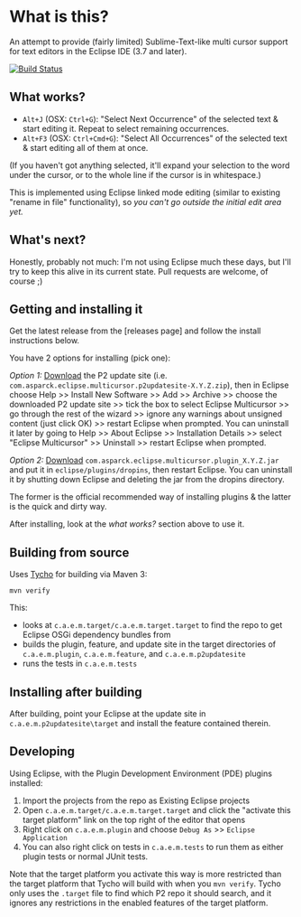 What is this?
=============

An attempt to provide (fairly limited) Sublime-Text-like multi cursor support for text editors in the Eclipse IDE (3.7 and later).

[![Build Status](https://travis-ci.org/caspark/eclipse-multicursor.svg?branch=master)](https://travis-ci.org/caspark/eclipse-multicursor)

What works?
-----------

* `Alt+J` (OSX: `Ctrl+G`): "Select Next Occurrence" of the selected text & start editing it. Repeat to select remaining occurrences.
* `Alt+F3` (OSX: `Ctrl+Cmd+G`): "Select All Occurrences" of the selected text & start editing all of them at once.

(If you haven't got anything selected, it'll expand your selection to the word under the cursor, or to the whole line if the cursor is in whitespace.)

This is implemented using Eclipse linked mode editing (similar to existing "rename in file" functionality), so *you can't go outside the initial edit area yet.*

What's next?
------------

Honestly, probably not much: I'm not using Eclipse much these days, but I'll try to keep this alive in its current state. Pull requests are welcome, of course ;)

Getting and installing it
-------------------------

Get the latest release from the [releases page] and follow the install instructions below.

You have 2 options for installing (pick one):

*Option 1:* [Download](https://github.com/caspark/eclipse-multicursor/releases) the P2 update site (i.e. `com.asparck.eclipse.multicursor.p2updatesite-X.Y.Z.zip`), then in Eclipse choose Help >> Install New Software >> Add >> Archive >> choose the downloaded P2 update site >> tick the box to select Eclipse Multicursor >> go through the rest of the wizard >> ignore any warnings about unsigned content (just click OK) >> restart Eclipse when prompted. You can uninstall it later by going to Help >> About Eclipse >> Installation Details >> select "Eclipse Multicursor" >> Uninstall >> restart Eclipse when prompted.

*Option 2:* [Download](https://github.com/caspark/eclipse-multicursor/releases) `com.asparck.eclipse.multicursor.plugin_X.Y.Z.jar` and put it in `eclipse/plugins/dropins`, then restart Eclipse. You can uninstall it by shutting down Eclipse and deleting the jar from the dropins directory.

The former is the official recommended way of installing plugins & the latter is the quick and dirty way.

After installing, look at the *what works?* section above to use it.

Building from source
--------------------

Uses [Tycho](https://eclipse.org/tycho/) for building via Maven 3:

    mvn verify

This:

* looks at `c.a.e.m.target/c.a.e.m.target.target` to find the repo to get Eclipse OSGi dependency bundles from
* builds the plugin, feature, and update site in the target directories of `c.a.e.m.plugin`, `c.a.e.m.feature`, and `c.a.e.m.p2updatesite`
* runs the tests in `c.a.e.m.tests`

Installing after building
-------------------------

After building, point your Eclipse at the update site in `c.a.e.m.p2updatesite\target` and install the feature contained therein.

Developing
----------

Using Eclipse, with the Plugin Development Environment (PDE) plugins installed:

1. Import the projects from the repo as Existing Eclipse projects
2. Open `c.a.e.m.target/c.a.e.m.target.target` and click the "activate this target platform" link on the top right of the editor that opens
3. Right click on `c.a.e.m.plugin` and choose `Debug As` >> `Eclipse Application`
4. You can also right click on tests in `c.a.e.m.tests` to run them as either plugin tests or normal JUnit tests.

Note that the target platform you activate this way is more restricted than the target platform that Tycho will build with when you `mvn verify`. Tycho only uses the `.target` file to find which P2 repo it should search, and it ignores any restrictions in the enabled features of the target platform.
